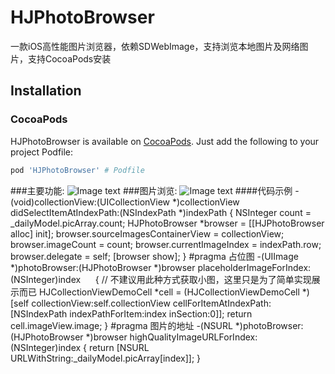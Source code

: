 # HJPhotoBrowser
一款iOS高性能图片浏览器，依赖SDWebImage，支持浏览本地图片及网络图片，支持CocoaPods安装
## Installation

### CocoaPods

HJPhotoBrowser is available on [CocoaPods](https://cocoapods.org/). Just add the following to your project Podfile:

```ruby
pod 'HJPhotoBrowser' # Podfile
```
###主要功能:
![Image text](https://raw.githubusercontent.com/coder-zwz/HJPhotoBrowser/master/HJBroswerDemo/screenshots/Simulator1.png)
###图片浏览:
![Image text](https://raw.githubusercontent.com/coder-zwz/HJPhotoBrowser/master/HJBroswerDemo/screenshots/Simulator2.png)
####代码示例
      - (void)collectionView:(UICollectionView *)collectionView didSelectItemAtIndexPath:(NSIndexPath *)indexPath
      {
            NSInteger count = _dailyModel.picArray.count;
            HJPhotoBrowser *browser = [[HJPhotoBrowser alloc] init];
            browser.sourceImagesContainerView = collectionView;
            browser.imageCount = count;
            browser.currentImageIndex = indexPath.row;
            browser.delegate = self;
            [browser show];
      }
      #pragma 占位图
      -(UIImage *)photoBrowser:(HJPhotoBrowser *)browser placeholderImageForIndex:(NSInteger)index
      {
            // 不建议用此种方式获取小图，这里只是为了简单实现展示而已 
            HJCollectionViewDemoCell *cell = (HJCollectionViewDemoCell *)[self collectionView:self.collectionView cellForItemAtIndexPath:[NSIndexPath indexPathForItem:index inSection:0]];
            return cell.imageView.image;
      }
      #pragma 图片的地址
      -(NSURL *)photoBrowser:(HJPhotoBrowser *)browser highQualityImageURLForIndex:(NSInteger)index
      {
            return [NSURL URLWithString:_dailyModel.picArray[index]];
      }

